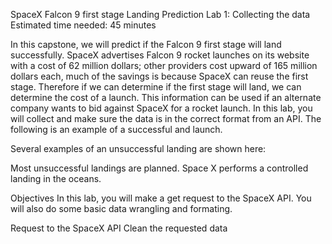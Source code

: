 SpaceX Falcon 9 first stage Landing Prediction
Lab 1: Collecting the data
Estimated time needed: 45 minutes

In this capstone, we will predict if the Falcon 9 first stage will land successfully. SpaceX advertises Falcon 9 rocket launches on its website with a cost of 62 million dollars; other providers cost upward of 165 million dollars each, much of the savings is because SpaceX can reuse the first stage. Therefore if we can determine if the first stage will land, we can determine the cost of a launch. This information can be used if an alternate company wants to bid against SpaceX for a rocket launch. In this lab, you will collect and make sure the data is in the correct format from an API. The following is an example of a successful and launch.



Several examples of an unsuccessful landing are shown here:



Most unsuccessful landings are planned. Space X performs a controlled landing in the oceans.

Objectives
In this lab, you will make a get request to the SpaceX API. You will also do some basic data wrangling and formating.

Request to the SpaceX API
Clean the requested data
